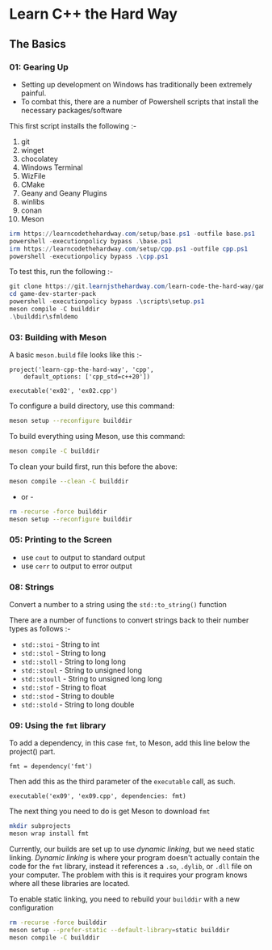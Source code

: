 # Learn C++ the Hard Way

## The Basics

### 01: Gearing Up

- Setting up development on Windows has traditionally been extremely painful.
- To combat this, there are a number of Powershell scripts that install the necessary packages/software

This first script installs the following :-

1. git
2. winget
3. chocolatey
4. Windows Terminal
5. WizFile
6. CMake
7. Geany and Geany Plugins
8. winlibs
9. conan
10. Meson

```powershell
irm https://learncodethehardway.com/setup/base.ps1 -outfile base.ps1
powershell -executionpolicy bypass .\base.ps1
irm https://learncodethehardway.com/setup/cpp.ps1 -outfile cpp.ps1
powershell -executionpolicy bypass .\cpp.ps1
```

To test this, run the following :-

```powershell
git clone https://git.learnjsthehardway.com/learn-code-the-hard-way/game-dev-starter-pack.git
cd game-dev-starter-pack
powershell -executionpolicy bypass .\scripts\setup.ps1
meson compile -C builddir
.\builddir\sfmldemo
```

### 03: Building with Meson

A basic `meson.build` file looks like this :-

```meson
project('learn-cpp-the-hard-way', 'cpp',
    default_options: ['cpp_std=c++20'])

executable('ex02', 'ex02.cpp')
```

To configure a build directory, use this command:

```bash
meson setup --reconfigure builddir
```

To build everything using Meson, use this command:

```bash
meson compile -C builddir
```

To clean your build first, run this before the above:

```bash
meson compile --clean -C builddir
```

- or -

```bash
rm -recurse -force builddir
meson setup --reconfigure builddir
```

### 05: Printing to the Screen

- use `cout` to output to standard output
- use `cerr` to output to error output

### 08: Strings

Convert a number to a string using the `std::to_string()` function

There are a number of functions to convert strings back to their number types as follows :-

- `std::stoi`   - String to int
- `std::stol`   - String to long
- `std::stoll`  - String to long long
- `std::stoul`  - String to unsigned long
- `std::stoull` - String to unsigned long long
- `std::stof`   - String to float
- `std::stod`   - String to double
- `std::stold`  - String to long double

### 09: Using the `fmt` library

To add a dependency, in this case `fmt`, to Meson, add this line below the project() part.

`fmt = dependency('fmt')`

Then add this as the third parameter of the `executable` call, as such.

`executable('ex09', 'ex09.cpp', dependencies: fmt)`

The next thing you need to do is get Meson to download `fmt`

```bash
mkdir subprojects
meson wrap install fmt
```

Currently, our builds are set up to use *dynamic linking*, but we need static linking.
*Dynamic linking* is where your program doesn't actually contain the code for the `fmt` library, instead it references a `.so`, `.dylib`, or `.dll` file on your computer. The problem with this is it requires your program knows where all these libraries are located.

To enable static linking, you need to rebuild your `builddir` with a new configuration

```bash
rm -recurse -force builddir
meson setup --prefer-static --default-library=static builddir
meson compile -C builddir
```

